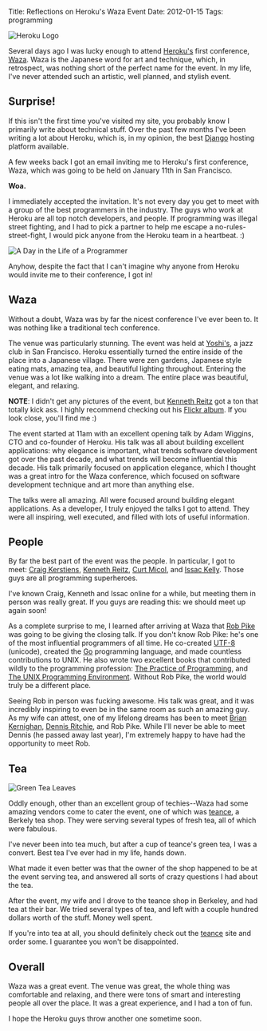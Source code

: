Title: Reflections on Heroku's Waza Event
Date: 2012-01-15
Tags: programming


![Heroku Logo][]


Several days ago I was lucky enough to attend [Heroku's][] first conference,
[Waza][].  Waza is the Japanese word for art and technique, which, in
retrospect, was nothing short of the perfect name for the event.  In my life,
I've never attended such an artistic, well planned, and stylish event.


## Surprise!

If this isn't the first time you've visited my site, you probably know I
primarily write about technical stuff.  Over the past few months I've been
writing a lot about Heroku, which is, in my opinion, the best [Django][]
hosting platform available.

A few weeks back I got an email inviting me to Heroku's first conference, Waza,
which was going to be held on January 11th in San Francisco.

**Woa.**

I immediately accepted the invitation.  It's not every day you get to meet with
a group of the best programmers in the industry.  The guys who work at Heroku
are all top notch developers, and people.  If programming was illegal street
fighting, and I had to pick a partner to help me escape a
no-rules-street-fight, I would pick anyone from the Heroku team in a heartbeat.
:)

![A Day in the Life of a Programmer][]

Anyhow, despite the fact that I can't imagine why anyone from Heroku would
invite me to their conference, I got in!


## Waza

Without a doubt, Waza was by far the nicest conference I've ever been to.  It
was nothing like a traditional tech conference.

The venue was particularly stunning.  The event was held at [Yoshi's][], a jazz
club in San Francisco.  Heroku essentially turned the entire inside of the
place into a Japanese village.  There were zen gardens, Japanese style eating
mats, amazing tea, and beautiful lighting throughout.  Entering the venue was a
lot like walking into a dream.  The entire place was beautiful, elegant, and
relaxing.

**NOTE**: I didn't get any pictures of the event, but [Kenneth Reitz][] got a
ton that totally kick ass.  I highly recommend checking out his
[Flickr album][].  If you look close, you'll find me :)

The event started at 11am with an excellent opening talk by Adam Wiggins, CTO
and co-founder of Heroku.  His talk was all about building excellent
applications: why elegance is important, what trends software development got
over the past decade, and what trends will become influential this decade.  His
talk primarily focused on application elegance, which I thought was a great
intro for the Waza conference, which focused on software development technique
and art more than anything else.

The talks were all amazing.  All were focused around building elegant
applications.  As a developer, I truly enjoyed the talks I got to attend.  They
were all inspiring, well executed, and filled with lots of useful information.


## People

By far the best part of the event was the people.  In particular, I got to
meet: [Craig Kerstiens][], [Kenneth Reitz][], [Curt Micol][], and
[Issac Kelly][].  Those guys are all programming superheroes.

I've known Craig, Kenneth and Issac online for a while, but meeting them in
person was really great.  If you guys are reading this: we should meet up again
soon!

As a complete surprise to me, I learned after arriving at Waza that
[Rob Pike][] was going to be giving the closing talk.  If you don't know Rob
Pike: he's one of the most influential programmers of all time.  He co-created
[UTF-8][] (unicode), created the [Go][] programming language, and made
countless contributions to UNIX.  He also wrote two excellent books that
contributed wildly to the programming profession:
[The Practice of Programming][], and [The UNIX Programming Environment][].
Without Rob Pike, the world would truly be a different place.

Seeing Rob in person was fucking awesome.  His talk was great, and it was
incredibly inspiring to even be in the same room as such an amazing guy.  As my
wife can attest, one of my lifelong dreams has been to meet
[Brian Kernighan][], [Dennis Ritchie][], and Rob Pike.  While I'll never be
able to meet Dennis (he passed away last year), I'm extremely happy to have had
the opportunity to meet Rob.


## Tea

![Green Tea Leaves][]

Oddly enough, other than an excellent group of techies--Waza had some amazing
vendors come to cater the event, one of which was [teance][], a Berkely tea
shop.  They were serving several types of fresh tea, all of which were
fabulous.

I've never been into tea much, but after a cup of teance's green tea, I was a
convert.  Best tea I've ever had in my life, hands down.

What made it even better was that the owner of the shop happened to be at the
event serving tea, and answered all sorts of crazy questions I had about the
tea.

After the event, my wife and I drove to the teance shop in Berkeley, and had tea
at their bar.  We tried several types of tea, and left with a couple hundred
dollars worth of the stuff.  Money well spent.

If you're into tea at all, you should definitely check out the [teance][] site
and order some.  I guarantee you won't be disappointed.


## Overall

Waza was a great event.  The venue was great, the whole thing was comfortable
and relaxing, and there were tons of smart and interesting people all over the
place.  It was a great experience, and I had a ton of fun.

I hope the Heroku guys throw another one sometime soon.


  [Heroku Logo]: {filename}/images/2012/heroku-logo.png "Heroku Logo"
  [Heroku's]: http://www.heroku.com/ "Heroku"
  [Waza]: http://waza.heroku.com/ "Heroku Waza"
  [Django]: https://www.djangoproject.com/ "Django"
  [A Day in the Life of a Programmer]: {filename}/images/2012/a-day-in-the-life-of-a-programmer.png "A Day in the Life of a Programmer"
  [Yoshi's]: http://www.yoshis.com/sanfrancisco "Yoshi's Jazz Club"
  [Kenneth Reitz]: http://kennethreitz.org/ "Kenneth Reitz"
  [Flickr album]: http://www.flickr.com/photos/kennethreitz/sets/72157628841270129/ "Waza Flickr"
  [Craig Kerstiens]: http://www.craigkerstiens.com/ "Craig Kerstiens"
  [Curt Micol]: http://asenchi.com/ "Curt Micol"
  [Issac Kelly]: http://www.kellycreativetech.com/ "Issac Kelly"
  [Rob Pike]: http://en.wikipedia.org/wiki/Rob_Pike "Rob Pike Wikipedia"
  [UTF-8]: http://en.wikipedia.org/wiki/UTF-8 "UTF-8 Wikipedia"
  [Go]: http://golang.org/ "Go"
  [The Practice of Programming]: http://www.amazon.com/gp/product/020161586X/ref=as_li_ss_tl?ie=UTF8&camp=1789&creative=390957&creativeASIN=020161586X&linkCode=as2&tag=rdegges-20 "The Practice of Programming"
  [The UNIX Programming Environment]: http://www.amazon.com/gp/product/013937681X/ref=as_li_ss_tl?ie=UTF8&camp=1789&creative=390957&creativeASIN=013937681X&linkCode=as2&tag=rdegges-20 "The UNIX Programming Environment"
  [Brian Kernighan]: http://www.cs.princeton.edu/~bwk/ "Brian Kernighan"
  [Dennis Ritchie]: http://cm.bell-labs.com/who/dmr/ "Dennis Ritchie"
  [Green Tea Leaves]: {filename}/images/2012/green-tea-leaves.png "Green Tea Leaves"
  [teance]: http://www.teance.com/ "teance"
